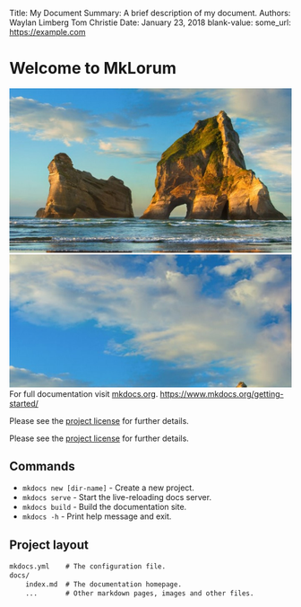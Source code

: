 Title:   My Document
Summary: A brief description of my document.
Authors: Waylan Limberg
         Tom Christie
Date:    January 23, 2018
blank-value:
some_url: https://example.com

# Welcome to MkLorum
![](img/index.png)
![](img/index-20221031.png)
For full documentation visit [mkdocs.org](https://www.mkdocs.org).
https://www.mkdocs.org/getting-started/

Please see the [project license](5032.md) for further details.

Please see the [project license](5032.md#contact) for further details.

## Commands

* `mkdocs new [dir-name]` - Create a new project.
* `mkdocs serve` - Start the live-reloading docs server.
* `mkdocs build` - Build the documentation site.
* `mkdocs -h` - Print help message and exit.

## Project layout

    mkdocs.yml    # The configuration file.
    docs/
        index.md  # The documentation homepage.
        ...       # Other markdown pages, images and other files.
